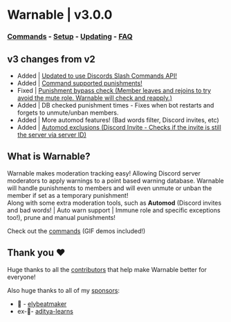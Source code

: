 # Warnable | v3.0.0

### [Commands](./Commands.md) - [Setup](./Setup.md) - [Updating](/Updating.md) - [FAQ](./FAQ.md)

## v3 changes from v2
- Added | [Updated to use Discords Slash Commands API!](https://i.zachary.lol/IhfS5.gif)
- Added | [Command supported punishments!](https://i.zachary.lol/zRtAz.gif)
- Fixed | [Punishment bypass check (Member leaves and rejoins to try avoid the mute role. Warnable will check and reapply.)]()
- Added | DB checked punishment times - Fixes when bot restarts and forgets to unmute/unban members.
- Added | More automod features! (Bad words filter, Discord invites, etc)
- Added | [Automod exclusions (Discord Invite - Checks if the invite is still the server via server ID)]()

## What is Warnable?
Warnable makes moderation tracking easy! Allowing Discord server moderators to apply warnings to a point based warning database. Warnable will handle punishments to members and will even unmute or unban the member if set as a temporary punishment!
<br />Along with some extra moderation tools, such as **Automod** (Discord invites and bad words! | Auto warn support | Immune role and specific exceptions too!), prune and manual punishments!

Check out the [commands](./Commands.md) (GIF demos included!)

## Thank you ♥
Huge thanks to all the [contributors](https://github.com/zacimac/warnable/graphs/contributors) that help make Warnable better for everyone!

Also huge thanks to all of my [sponsors](https://github.com/sponsors/zacimac):
- 🌟 - [elybeatmaker](https://github.com/elybeatmaker)
- ex-🌟- [aditya-learns](https://github.com/aditya-learns)